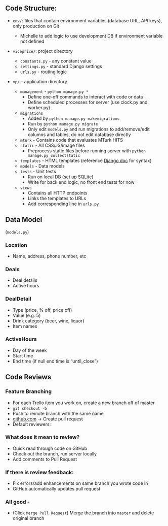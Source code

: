 ## Code Structure:

* `env/`: files that contain environment variables (database URL, API keys), only production on Git
  * Michelle to add logic to use development DB if environment variable not defined

* `viceprice/`: project directory
  * `constants.py` - any constant value
  * `settings.py` - standard Django settings
  * `urls.py` - routing logic

* `vp/` - application directory
  * `management` - `python manage.py *`
    * Define one-off commands to interact with code or data
    * Define scheduled processes for server (use clock.py and worker.py)
  * `migrations`
    * Added by `python manage.py makemigrations`
    * Run by `python manage.py migrate`
    * Only edit `models.py` and run migrations to add/remove/edit columns and tables, do not edit database directly
  * `mturk` - Contains code that evaluates MTurk HITS
  * `static` - All CSS/JS/image files
    * Preprocess static files before running server with `python manage.py collectstatic`
  * `templates` - HTML templates (reference [Django doc](https://docs.djangoproject.com/en/1.9/topics/templates/) for syntax)
  * `models` - Data models
  * `tests` - Unit tests
    * Run on local DB (set up SQLite)
    * Write for back end logic, no front end tests for now
  * `views`
    * Contains all HTTP endpoints
    * Links the templates to URLs
    * Add corresponding line in `urls.py`


## Data Model
(`models.py`)

### Location
* Name, address, phone number, etc

### Deals
* Deal details
* Active hours

### DealDetail
* Type (price, % off, price off)
* Value (e.g. 5)
* Drink category (beer, wine, liquor)
* Item names

### ActiveHours
* Day of the week
* Start time
* End time (if null end time is “until_close”)



## Code Reviews

### Feature Branching
* For each Trello item you work on, create a new branch off of master
* `git checkout -b`
* Push to remote branch with the same name
* [github.com](https://github.com/VicePrice/viceprice-web.git) ->  Create pull request
* Default reviewers:

### What does it mean to review?
* Quick read through code on GitHub
* Check out the branch, run server locally
* Add comments to Pull Request

### If there is review feedback:
* Fix errors/add enhancements on same branch you wrote code in
* GitHub automatically updates pull request

### All good -
* (Click `Merge Pull Request`) Merge the branch into `master` and delete original branch
